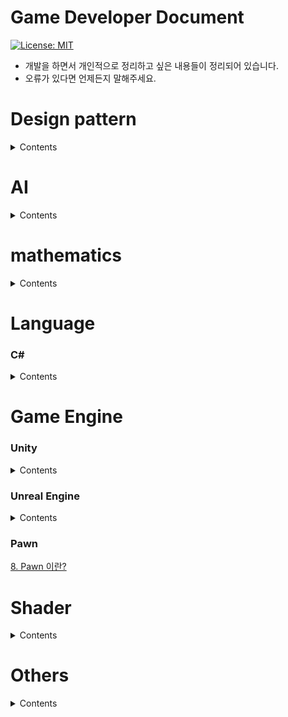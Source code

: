 Game Developer Document
========================
[![License: MIT](https://img.shields.io/badge/License-MIT-yellow.svg)](https://opensource.org/licenses/MIT)
* 개발을 하면서 개인적으로 정리하고 싶은 내용들이 정리되어 있습니다.
* 오류가 있다면 언제든지 말해주세요.

Design pattern
===
<details>
  <summary> Contents </summary>
  
<br>  
 
**[게임 프로그래밍 패턴](https://www.hanbit.co.kr/store/books/look.php?p_code=B4342659595)을 보고 정리한 내용입니다.**  
**책 내용을 정리한 것이므로 Private repository 에 저장되어 있습니다.**   
  
### Singleton Pattern⭐
[Singleton Pattern(싱글톤 패턴)](https://github.com/LeeKangW/Private_Game-Developer_Document/blob/main/Desgin%20Pattern/Singleton%20Pattern.md)

### Command Pattern ⭐
[Command Pattern(명령 패턴)](https://github.com/LeeKangW/Private_Game-Developer_Document/blob/main/Desgin%20Pattern/Command%20Pattern.md)   

### State Pattern ⭐
[State Pattern(상태 패턴)](https://github.com/LeeKangW/Private_Game-Developer_Document/blob/main/Desgin%20Pattern/State%20Pattern.md)   

### Flyweight Pattern
[Flyweight Pattern(경량 패턴)](https://github.com/LeeKangW/Private_Game-Developer_Document/blob/main/Desgin%20Pattern/Flyweight%20Pattern.md)

### Component Pattern

### observer pattern ⭐
[Observer Pattern(관찰자 패턴)](https://github.com/LeeKangW/Private_Game-Developer_Document/blob/main/Desgin%20Pattern/Observer%20Pattern.md)   

</details>


AI
===
<details>
  <summary> Contents </summary>
    
<br>

[1. FSM(Finite State Machine)](AI/FSM.md)   
[2. HFSM](AI/HFSM.md)   
[3. Behavior Tree](AI/Behavior_Tree.md)   

</details>

mathematics
===
<details>
  <summary> Contents </summary>

### Vector  
[1.Vector란?](/Vector/What-is-a-Vector.md)  
  
</details>

Language
===
### C#
<details>
  <summary> Contents </summary>

#### 숫자 서식
[1. 표준 숫자 서식 문자열](https://docs.microsoft.com/ko-kr/dotnet/standard/base-types/standard-numeric-format-strings)  
[2. 사용자 지정 숫자 서식 문자열](https://github.com/LeeKangW/Game_Developer_Document/blob/main/C%23/%EC%82%AC%EC%9A%A9%EC%9E%90-%EC%A7%80%EC%A0%95-%EC%88%AB%EC%9E%90-%EC%84%9C%EC%8B%9D.md)

#### 날짜 및 시간 서식
[1. 표준 날짜 및 시간 서식 문자열](https://docs.microsoft.com/ko-kr/dotnet/standard/base-types/standard-date-and-time-format-strings)  
[2. 사용자 지정 날짜 및 시간 서식 문자열](https://docs.microsoft.com/ko-kr/dotnet/standard/base-types/custom-date-and-time-format-strings)

#### 메모리 관리 ⭐
[1. Strong Reference 와 Weak Reference](https://github.com/LeeKangW/Game_Developer_Document/blob/main/C%23/Strong_Reference_%EC%99%80_Weak_Reference.md)   
[2. Class 와 Struct 차이](https://github.com/LeeKangW/Game_Developer_Document/blob/main/C%23/Class%20%EC%99%80%20Struct%20%EC%B0%A8%EC%9D%B4.md)

#### Garbage Collection
[1. Garbage Collection 개념 및 작동 원리](https://github.com/LeeKangW/Game_Developer_Document/blob/main/C%23/Garbage%20Collection.md)   
[2. Generational Garbage Collection](https://github.com/LeeKangW/Game_Developer_Document/blob/main/C%23/Generational%20%20Garbage%20Collection.md)   
[3. Garbage Collection을 인지한 효율적인 코드 작성법](https://github.com/LeeKangW/Game_Developer_Document/blob/main/C%23/Garbage%20Collection%EC%9D%84%20%EC%9D%B8%EC%A7%80%ED%95%9C%20%ED%9A%A8%EC%9C%A8%EC%A0%81%EC%9D%B8%20%EC%BD%94%EB%93%9C%20%EC%9E%91%EC%84%B1%EB%B2%95.md)

#### Delegate 와 Event의 차이 ⭐
[Delegate 와 Event 차이](https://github.com/LeeKangW/Game_Developer_Document/blob/main/C%23/Event%20%EC%99%80%20Delegate%20%EC%B0%A8%EC%9D%B4.md)

</details>

Game Engine
===
### Unity
<details>
  <summary> Contents </summary>

<br>

[Unity Blog 링크](https://blog.unity.com/kr) -> 각종 Unity 정보를 얻을 수 있음

### Unity에서 지원하는 기능
[1. Unity blog - Input System](https://blog.unity.com/kr/technology/introducing-the-new-input-system)

#### 연산
[1. Vector 와 Quaternion 연산](/Unity/Vector-와-Quaternion의-연산.md) 

#### 3인칭 RPG 게임 만들면서 정리한 내용
[1. 3인칭 RPG 게임 내 캐릭터 움직임 구현 방법](https://github.com/LeeKangW/Game_Developer_Document/blob/main/Unity/RPG%20%EA%B0%9C%EB%B0%9C/3%EC%9D%B8%EC%B9%AD%20%EC%BA%90%EB%A6%AD%ED%84%B0%20%EC%9B%80%EC%A7%81%EC%9E%84%EC%97%90%20%EB%8C%80%ED%95%9C%20%EC%A0%95%EB%A6%AC.md)  
[2. 캐릭터 콤보 공격 구현 방법](https://github.com/LeeKangW/Game_Developer_Document/blob/main/Unity/RPG%20%EA%B0%9C%EB%B0%9C/%EC%BA%90%EB%A6%AD%ED%84%B0%20%EC%BD%A4%EB%B3%B4%20%EA%B3%B5%EA%B2%A9%20%EA%B5%AC%ED%98%84%20%EB%B0%A9%EB%B2%95.md)   
[3. "상태 패턴"을 이용한 캐릭터 움직임 구현 방법](https://github.com/LeeKangW/Game_Developer_Document/blob/main/Unity/RPG%20%EA%B0%9C%EB%B0%9C/%22%EC%83%81%ED%83%9C%20%ED%8C%A8%ED%84%B4%22%EC%9D%84%20%EC%9D%B4%EC%9A%A9%ED%95%9C%20%EC%BA%90%EB%A6%AD%ED%84%B0%20%EC%9B%80%EC%A7%81%EC%9E%84%20%EA%B5%AC%ED%98%84.md)   
[4. 캐릭터 공격 시스템 및 데미지 적용 구현 방법](https://github.com/LeeKangW/Game_Developer_Document/blob/main/Unity/RPG%20%EA%B0%9C%EB%B0%9C/%EA%B3%B5%EA%B2%A9%20%ED%8C%90%EC%A0%95%20%EB%B0%8F%20%EB%8D%B0%EB%AF%B8%EC%A7%80%20%EC%8B%9C%EC%8A%A4%ED%85%9C%20%EA%B0%9C%EB%B0%9C.md)   
[5. 캐릭터 Foot IK 구현](https://github.com/LeeKangW/Game_Developer_Document/blob/main/Unity/RPG%20%EA%B0%9C%EB%B0%9C/%EC%BA%90%EB%A6%AD%ED%84%B0%20Foot%20IK%20%EC%A0%81%EC%9A%A9%ED%95%98%EA%B8%B0.md)   

### Rendering Pipeline
[Rendering Pipeline](https://github.com/LeeKangW/Game_Developer_Document/blob/main/Unity/Rendering%20Pipeline.md)

### 최적화 ⭐
[1. Batch, Draw Call, SetPass](https://github.com/LeeKangW/Game_Developer_Document/blob/main/Unity/Batch,%20Draw%20Call,%20SetPass.md)

### 알아 두면 좋은 내용들 ⭐
[1. N초 동안 특정 작업을 진행하는 메소드 구현](https://github.com/LeeKangW/Game_Developer_Document/blob/main/Unity/N%EC%B4%88%20%EB%8F%99%EC%95%88%20%ED%8A%B9%EC%A0%95%20%EC%9E%91%EC%97%85%EC%9D%84%20%ED%95%98%EB%8A%94%20%EA%B8%B0%EB%8A%A5%20%EB%A7%8C%EB%93%9C%EB%8A%94%20%EB%B2%95.md)   

</details>


### Unreal Engine

<details>
  <summary> Contents </summary>

## UE4
[Unity 개발자를 위한 언리얼 엔진 4](https://docs.unrealengine.com/4.27/ko/Basics/UnrealEngineForUnityDevs/)  

[1. Level Blueprint](https://github.com/LeeKangW/Game_Developer_Document/blob/main/Unreal%20Engine/1.%20Level%20Blueprint.md)  
[2. Class 구조 (Object, Actor, Pawn, Character)](https://github.com/LeeKangW/Game_Developer_Document/blob/main/Unreal%20Engine/2.%20UE4%20Class%20%EA%B5%AC%EC%A1%B0.md)    
[3. 리플렉션(Reflection)](https://github.com/LeeKangW/Game_Developer_Document/blob/main/Unreal%20Engine/3.%20%EB%A6%AC%ED%94%8C%EB%A0%89%EC%85%98(Reflection).md)  
[3-1. Property System](https://github.com/LeeKangW/Game_Developer_Document/blob/main/Unreal%20Engine/3-1.%20Property%20System.md)  
[3-2. 언리얼 엔진의 Garbage Collection](https://github.com/LeeKangW/Game_Developer_Document/blob/main/Unreal%20Engine/3-2.%20%EC%96%B8%EB%A6%AC%EC%96%BC%20%EC%97%94%EC%A7%84%EC%9D%98%20Garbage%20Collection.md)  
  
### Actor  
[4. Actor란?](https://github.com/LeeKangW/Game_Developer_Document/blob/main/Unreal%20Engine/4.%20Actor%EB%9E%80.md)  
[4-1. Actor 생성하기](https://github.com/LeeKangW/Game_Developer_Document/blob/main/Unreal%20Engine/4-1.%20%EC%95%A1%ED%84%B0%20%EC%83%9D%EC%84%B1%ED%95%98%EA%B8%B0.md)  
[4-2. C++을 이용하여 Static Mesh 추가해보기](https://github.com/LeeKangW/Game_Developer_Document/blob/main/Unreal%20Engine/4-2.%20C%2B%2B%EB%A1%9C%20%EC%95%A1%ED%84%B0%EC%97%90%20Static%20Mesh%20%EC%B6%94%EA%B0%80%ED%95%98%EA%B8%B0.md)  
[4-3. FVector를 사용해 변수를 생성해서 조작해보기](https://github.com/LeeKangW/Game_Developer_Document/blob/main/Unreal%20Engine/4-3.%20FVector%EB%A5%BC%20%EC%82%AC%EC%9A%A9%ED%95%B4%20%EB%B3%80%EC%88%98%EB%A5%BC%20%EC%83%9D%EC%84%B1%ED%95%B4%EC%84%9C%20%EC%A1%B0%EC%9E%91%ED%95%B4%EB%B3%B4%EA%B8%B0.md)  
  
### Collision
[5. Collision 사용법](https://docs.unrealengine.com/4.26/ko/InteractiveExperiences/Physics/Collision/)  
[6. Sweeping](https://github.com/LeeKangW/Game_Developer_Document/blob/main/Unreal%20Engine/6.%20Sweeping.md)  
  
### 필요없는 C++ 파일 삭제하는 방법
[7. 필요없는 C++ 파일 삭제하는 방법](https://github.com/LeeKangW/Game_Developer_Document/blob/main/Unreal%20Engine/7.%20%ED%95%84%EC%9A%94%20%EC%97%86%EB%8A%94%20C%2B%2B%20%ED%81%B4%EB%9E%98%EC%8A%A4%20%EC%82%AD%EC%A0%9C%ED%95%98%EA%B8%B0.md)  
</details>

### Pawn
[8. Pawn 이란?](https://github.com/LeeKangW/Game_Developer_Document/blob/main/Unreal%20Engine/8.%20Pawn%20%EC%9D%B4%EB%9E%80%3F.md)  

Shader
===

<details>
  <summary> Contents </summary>

### Shader의 개념 
**[유니티 쉐이더 스타트업](https://vielbooks.com/235)을 보고 정리한 내용입니다.**  
**책 내용을 정리한 것이므로 Private repository 에 저장되어 있습니다.**   

[0. 쉐이더란 무엇인가?](https://github.com/LeeKangW/Unity_Shader_Study/blob/main/%EC%B1%85%20%EC%A0%95%EB%A6%AC/0.%20%EC%89%90%EC%9D%B4%EB%8D%94%EB%9E%80%20%EB%AC%B4%EC%97%87%EC%9D%B8%EA%B0%80.md)<br/>
[1. 렌더링 파이프라인](https://github.com/LeeKangW/Unity_Shader_Project/blob/main/%EC%B1%85%20%EC%A0%95%EB%A6%AC/0-1.%20%EB%A0%8C%EB%8D%94%EB%A7%81%20%ED%8C%8C%EC%9D%B4%ED%94%84%EB%9D%BC%EC%9D%B8.md)  
[2. UV란 무엇인가](https://github.com/LeeKangW/Unity_Shader_Study/blob/main/%EC%B1%85%20%EC%A0%95%EB%A6%AC/UV%EB%9E%80%20%EB%AC%B4%EC%97%87%EC%9D%B8%EA%B0%80.md)  
[3. 디지털 라이팅의 이론](https://github.com/LeeKangW/Unity_Shader_Study/blob/main/%EC%B1%85%20%EC%A0%95%EB%A6%AC/3.%20%EB%94%94%EC%A7%80%ED%84%B8%20%EB%9D%BC%EC%9D%B4%ED%8C%85%EC%9D%98%20%EC%9D%B4%EB%A1%A0.md)  
<br>

## Unity Shader
[1. Unity Shader 작성 요령](https://github.com/LeeKangW/Unity_Shader_Project/blob/main/%EC%B1%85%20%EC%A0%95%EB%A6%AC/Unity/1.%20%EC%9C%A0%EB%8B%88%ED%8B%B0%20%EC%89%90%EC%9D%B4%EB%8D%94%EC%9D%98%20%EC%9E%91%EC%84%B1%20%EC%9A%94%EB%A0%B9.md)   
[2. surface Shader 적용 및 코드 작성법 설명](https://github.com/LeeKangW/Unity_Shader_Study/blob/main/%EC%B1%85%20%EC%A0%95%EB%A6%AC/Unity/2.%20surface%20Shader%20%20%EC%A0%81%EC%9A%A9%20%EB%B0%8F%20%EC%BD%94%EB%93%9C%20%EC%9E%91%EC%84%B1%EB%B2%95%20%EC%84%A4%EB%AA%85.md)   
[3. 색상 표현하기](https://github.com/LeeKangW/Unity_Shader_Study/blob/main/%EC%B1%85%20%EC%A0%95%EB%A6%AC/Unity/3.%20%EC%83%89%EC%83%81%20%EC%B6%9C%EB%A0%A5%ED%95%98%EA%B8%B0.md)  
[4. Surface Shader를 이용한 텍스쳐 제어](https://github.com/LeeKangW/Unity_Shader_Study/blob/main/%EC%B1%85%20%EC%A0%95%EB%A6%AC/Unity/4.%20Surface%20Shader%EB%A5%BC%20%EC%9D%B4%EC%9A%A9%ED%95%9C%20%ED%85%8D%EC%8A%A4%EC%B3%90%20%EC%A0%9C%EC%96%B4.md)  
<br>
[5. UV 이용하기](https://github.com/LeeKangW/Unity_Shader_Study/blob/main/%EC%B1%85%20%EC%A0%95%EB%A6%AC/Unity/5-0.%20UV%20%EC%9D%B4%EC%9A%A9%ED%95%98%EA%B8%B0.md)  
[5-1. UV를 이용해 불 이펙트 만들어보기](https://github.com/LeeKangW/Unity_Shader_Study/blob/main/%EC%B1%85%20%EC%A0%95%EB%A6%AC/Unity/5-1.%20UV%EB%A5%BC%20%EC%9D%B4%EC%9A%A9%ED%95%B4%20%EB%B6%88%20%EC%9D%B4%ED%8E%99%ED%8A%B8%20%EB%A7%8C%EB%93%A4%EA%B8%B0.md)  
<br>
[6. Vertex 컬러 이용하기](https://github.com/LeeKangW/Unity_Shader_Study/blob/main/%EC%B1%85%20%EC%A0%95%EB%A6%AC/Unity/6-0.%20Vertex%20%EC%BB%AC%EB%9F%AC%20%EC%9D%B4%EC%9A%A9%ED%95%98%EA%B8%B0.md)  
[6-1. Vertex Color를 이용해 마스킹 기능을 이용해보기](https://github.com/LeeKangW/Unity_Shader_Study/blob/main/%EC%B1%85%20%EC%A0%95%EB%A6%AC/Unity/6-1.%20Vertex%20Color%EB%A5%BC%20%EB%A7%88%EC%8A%A4%ED%82%B9%20%EA%B8%B0%EB%8A%A5%EC%9C%BC%EB%A1%9C%20%EC%82%AC%EC%9A%A9%ED%95%B4%EB%B3%B4%EA%B8%B0.md)  
<br>
### SurfaceOutputStandard 사용하기  
[7-1. Metallic 과 Smoothness](https://github.com/LeeKangW/Unity_Shader_Study/blob/main/%EC%B1%85%20%EC%A0%95%EB%A6%AC/Unity/7-1.%20Metallic%20%EA%B3%BC%20Smoothness.md)  
[7-2. NormalMap 적용하기](https://github.com/LeeKangW/Unity_Shader_Study/blob/main/%EC%B1%85%20%EC%A0%95%EB%A6%AC/Unity/7-2.%20NormalMap.md)  
[7-3. Occlusion(오클루젼)](https://github.com/LeeKangW/Unity_Shader_Study/blob/main/%EC%B1%85%20%EC%A0%95%EB%A6%AC/Unity/7-3.%20Occlusion(%EC%98%A4%ED%81%B4%EB%A3%A8%EC%A0%BC).md)  
[7-4. 6번 내용 업그레이드 시켜 보기](https://github.com/LeeKangW/Unity_Shader_Study/blob/main/%EC%B1%85%20%EC%A0%95%EB%A6%AC/Unity/7-4.%206%EB%B2%88%20%EB%82%B4%EC%9A%A9%20%EC%97%85%EA%B7%B8%EB%A0%88%EC%9D%B4%EB%93%9C%20%EC%8B%9C%EC%BC%9C%20%EB%B3%B4%EA%B8%B0.md)  
  
### 유니티에 내장된 라이팅 구조인 `Lambert(램버트)` 와 `Blinn Phong(블린 퐁)` 사용하기
[8. 유니티에 내장된 라이팅 구조 설명](https://github.com/LeeKangW/Unity_Shader_Study/blob/main/%EC%B1%85%20%EC%A0%95%EB%A6%AC/Unity/8.%20%EC%9C%A0%EB%8B%88%ED%8B%B0%EC%97%90%20%EB%82%B4%EC%9E%A5%EB%90%9C%20%EB%9D%BC%EC%9D%B4%ED%8C%85%20%EA%B5%AC%EC%A1%B0.md)  
[8-1. Lambert(램버트)라이팅 만들기](https://github.com/LeeKangW/Unity_Shader_Study/blob/main/%EC%B1%85%20%EC%A0%95%EB%A6%AC/Unity/8-1.%20Lambert(%EB%9E%A8%EB%B2%84%ED%8A%B8)%EB%9D%BC%EC%9D%B4%ED%8C%85%20%EB%A7%8C%EB%93%A4%EA%B8%B0.md)  
[8-2. Blinn-Phong(블린-퐁) 라이팅 만들기](https://github.com/LeeKangW/Unity_Shader_Study/blob/main/%EC%B1%85%20%EC%A0%95%EB%A6%AC/Unity/8-2.%20Blinn-Phong(%EB%B8%94%EB%A6%B0-%ED%90%81)%20%EB%9D%BC%EC%9D%B4%ED%8C%85%20%EB%A7%8C%EB%93%A4%EA%B8%B0.md)  
<br>
  
### 커스텀 라이트 만들기
[9. 커스텀 라이트 기본형 만들기](https://github.com/LeeKangW/Unity_Shader_Study/blob/main/%EC%B1%85%20%EC%A0%95%EB%A6%AC/Unity/9.%20%EC%BB%A4%EC%8A%A4%ED%85%80%20%EB%9D%BC%EC%9D%B4%ED%8A%B8%20%EA%B8%B0%EB%B3%B8%ED%98%95%20%EB%A7%8C%EB%93%A4%EA%B8%B0.md)   
[9-1. Lambert 라이트 연산 만들기](https://github.com/LeeKangW/Unity_Shader_Study/blob/main/%EC%B1%85%20%EC%A0%95%EB%A6%AC/Unity/9-1.%20Lambert%20%EB%9D%BC%EC%9D%B4%ED%8A%B8%20%EC%97%B0%EC%82%B0%20%EB%A7%8C%EB%93%A4%EA%B8%B0.md)  

</details>

Others
===
<details>
  <summary> Contents </summary>
  
### 메모리 누수
[메모리 누수 방지 방법](https://github.com/LeeKangW/Game_Developer_Document/blob/main/Unity/%EB%A9%94%EB%AA%A8%EB%A6%AC%20%EB%88%84%EC%88%98%20%EB%B0%A9%EC%A7%80%EB%B2%95.md)
  
</details>
